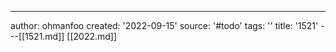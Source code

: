 ---
author: ohmanfoo
created: '2022-09-15'
source: '#todo'
tags: ''
title: '1521'
---[[1521.md]]
[[2022.md]]
